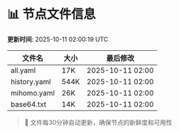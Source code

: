 # 📊 节点文件信息

**更新时间**: 2025-10-11 02:00:19 UTC

| 文件名 | 大小 | 最后修改 |
|--------|------|----------|
| all.yaml | 17K | 2025-10-11 02:00 |
| history.yaml | 544K | 2025-10-11 02:00 |
| mihomo.yaml | 26K | 2025-10-11 02:00 |
| base64.txt | 14K | 2025-10-11 02:00 |

> 🔄 文件每30分钟自动更新，确保节点的新鲜度和可用性
